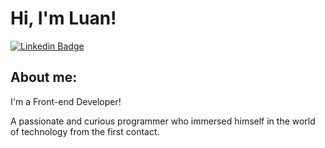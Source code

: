 # Hi, I'm Luan!

[![Linkedin Badge](https://img.shields.io/badge/-LinkedIn-blue?style=flat-square&logo=Linkedin&logoColor=white&link=https://www.linkedin.com/in/-494677b8/)](https://www.linkedin.com/in/-494677b8/)

## About me:

I'm a Front-end Developer!

A passionate and curious programmer who immersed himself in the world of technology from the first contact.
